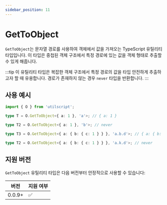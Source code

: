 ```yaml
---
sidebar_position: 11
---
```


# GetToObject

`GetToObject`는 문자열 경로를 사용하여 객체에서 값을 가져오는 TypeScript 유틸리티 타입입니다. 이 타입은 중첩된 객체 구조에서 특정 경로에 있는 값을 객체 형태로 추출할 수 있게 해줍니다.

:::tip
이 유틸리티 타입은 복잡한 객체 구조에서 특정 경로의 값을 타입 안전하게 추출하고자 할 때 유용합니다. 경로가 존재하지 않는 경우 `never` 타입을 반환합니다.
:::

## 사용 예시

```ts
import { O } from 'utilscript';

type T = O.GetToObject<{ a: 1 }, 'a'>; // { a: 1 }

type T2 = O.GetToObject<{ a: 1 }, 'b'>; // never

type T3 = O.GetToObject<{ a: { b: { c: 1 } } }, 'a.b.d'>; // { a: { b: { c: 1 } } }

type T2 = O.GetToObject<{ a: { b: { c: 1 } } }, 'a.k.d'>; // never
```

## 지원 버전

`GetToObject` 유틸리티 타입은 다음 버전부터 안정적으로 사용할 수 있습니다:

| 버전   | 지원 여부 |
| ------ | --------- |
| 0.0.9+ | ✅        |
